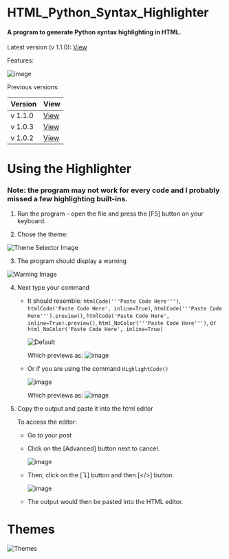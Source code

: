 # HTML_Python_Syntax_Highlighter

#### A program to generate Python syntax highlighting in HTML.

Latest version (v 1.1.0): [View](https://raw.githubusercontent.com/24-Tony/HTML_Python_Syntax_Highlighter/main/Html_Code_Formatter.py)

Features:

![image](https://user-images.githubusercontent.com/47753578/134266827-43405ad9-d251-4cca-997d-0da2afa5a764.png)



Previous versions:

Version | View
------- | -------
v 1.1.0 | [View](https://raw.githubusercontent.com/24-Tony/HTML_Python_Syntax_Highlighter/main/Html_Code_Formatter_v1.1.0.py)
v 1.0.3 | [View](https://raw.githubusercontent.com/24-Tony/HTML_Python_Syntax_Highlighter/main/Html_Code_Formatter_v1.0.3.py)
v 1.0.2 | [View](https://raw.githubusercontent.com/24-Tony/HTML_Python_Syntax_Highlighter/main/Html_Code_Formatter_v1.0.2.py)



# Using the Highlighter
### Note: the program may not work for every code and I probably missed a few highlighting built-ins.

1. Run the program - open the file and press the [F5] button on your keyboard.
     
2. Chose the theme:

![Theme Selector Image](https://user-images.githubusercontent.com/47753578/134692006-8336ba67-ee67-4a8a-b032-b81a911d53f3.png)

3. The program should display a warning

![Warning Image](https://user-images.githubusercontent.com/47753578/134692671-8fec5c86-5366-4c4a-a0b8-95886c74e19b.png)

4. Next type your command 

   - It should resemble: `htmlCode('''Paste Code Here''')`, `htmlCode('Paste Code Here', inline=True)`, `htmlCode('''Paste Code Here''').preview()`, `htmlCode('Paste Code Here', inline=True).preview()`, `html_NoColor('''Paste Code Here''')`, or  `html_NoColor('Paste Code Here', inline=True)`

      ![Default ](https://user-images.githubusercontent.com/47753578/134693555-81df5bea-a77f-4c54-b00b-288b24ff6f8c.png)
  
       Which previews as: 
       ![image](https://user-images.githubusercontent.com/47753578/134693670-b697d323-b052-497e-9f40-148c23fab72e.png)

    - Or if you are using the command `HighlightCode()`
  
      ![image](https://user-images.githubusercontent.com/47753578/134694295-9035c07c-0f35-4538-b1af-b1d64f62d7b4.png)

       Which previews as: 
       ![image](https://user-images.githubusercontent.com/47753578/134693670-b697d323-b052-497e-9f40-148c23fab72e.png)

5. Copy the output and paste it into the html editor
    
    To access the editor:
      - Go to your post
      - Click on the [Advanced] button next to cancel.

        ![image](https://user-images.githubusercontent.com/47753578/134343985-b3aafade-89b0-4602-b7d9-f63972bc74dc.png)

      - Then, click on the [↴] button and then [</>] button.

        ![image](https://user-images.githubusercontent.com/47753578/134344062-2323b561-8c45-4076-83e0-4acd5806ac11.png)

      - The output would then be pasted into the HTML editor.


# Themes
![Themes](https://user-images.githubusercontent.com/47753578/134695081-48a1d83f-c6e6-494b-ab3f-2fb3eed94b7f.png)
